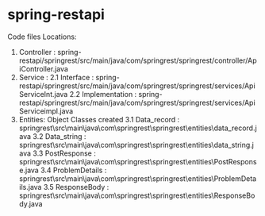 # spring-restapi

Code files Locations: 

1. Controller : spring-restapi/springrest/src/main/java/com/springrest/springrest/controller/ApiController.java 
2. Service : 
  2.1 Interface : spring-restapi/springrest/src/main/java/com/springrest/springrest/services/ApiServiceInt.java
  2.2 Implementation : spring-restapi/springrest/src/main/java/com/springrest/springrest/services/ApiServiceimpl.java
3. Entities: Object Classes created 
  3.1 Data_record : springrest\src\main\java\com\springrest\springrest\entities\data_record.java
  3.2 Data_string : springrest\src\main\java\com\springrest\springrest\entities\data_string.java
  3.3 PostResponse : springrest\src\main\java\com\springrest\springrest\entities\PostResponse.java
  3.4 ProblemDetails : springrest\src\main\java\com\springrest\springrest\entities\ProblemDetails.java
  3.5 ResponseBody : springrest\src\main\java\com\springrest\springrest\entities\ResponseBody.java

